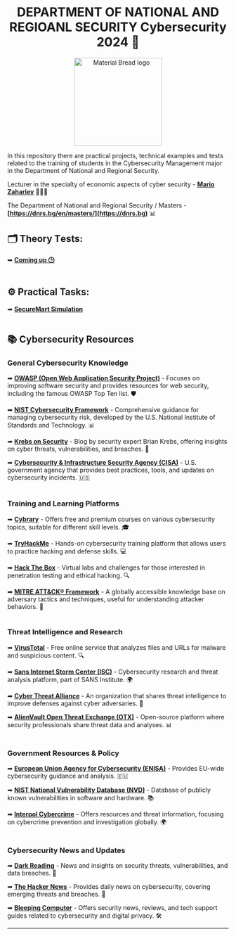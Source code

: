 <h1 align="center">DEPARTMENT OF NATIONAL AND REGIOANL SECURITY Cybersecurity 2024 🏫</h1>

<p align="center">
    <img width="200" src="https://dnrs.bg/wp-content/uploads/2024/04/light_cropped-320x270.png" alt="Material Bread logo">
</p>

In this repository there are practical projects, technical examples and tests related to the training of students in the Cybersecurity Management major in the Department of National and Regional Security.

Lecturer in the specialty of economic aspects of cyber security - **[Mario Zahariev](https://www.linkedin.com/in/mario-zahariev-753a7b202/)** 🧑‍🏫🚀

The Department of National and Regional Security / Masters - **[https://dnrs.bg/en/masters/](https://dnrs.bg)** 📊   
 
## 🗂 Theory Тests: 
➡ [**Coming up 🕒**]()
<br><br/>
 
## ⚙️ Practical Tasks:  
➡ [**SecureMart Simulation**](https://github.com/zahariev-webbersof/cybersecurity-Unwe/blob/main/SecureMart%20simulation.md)
<br><br/>

## 📚 **Cybersecurity Resources**

### General Cybersecurity Knowledge
➡ **[OWASP (Open Web Application Security Project)](https://owasp.org/)** - Focuses on improving software security and provides resources for web security, including the famous OWASP Top Ten list. 🛡️

➡ **[NIST Cybersecurity Framework](https://www.nist.gov/cyberframework)** - Comprehensive guidance for managing cybersecurity risk, developed by the U.S. National Institute of Standards and Technology. 📊

➡ **[Krebs on Security](https://krebsonsecurity.com/)** - Blog by security expert Brian Krebs, offering insights on cyber threats, vulnerabilities, and breaches. 📝

➡ **[Cybersecurity & Infrastructure Security Agency (CISA)](https://www.cisa.gov/)** - U.S. government agency that provides best practices, tools, and updates on cybersecurity incidents. 🇺🇸
<br><br/>

### Training and Learning Platforms
➡ **[Cybrary](https://www.cybrary.it/)** - Offers free and premium courses on various cybersecurity topics, suitable for different skill levels. 🎓

➡ **[TryHackMe](https://tryhackme.com/)** - Hands-on cybersecurity training platform that allows users to practice hacking and defense skills. 💻

➡ **[Hack The Box](https://www.hackthebox.com/)** - Virtual labs and challenges for those interested in penetration testing and ethical hacking. 🔍

➡ **[MITRE ATT&CK® Framework](https://attack.mitre.org/)** - A globally accessible knowledge base on adversary tactics and techniques, useful for understanding attacker behaviors. 📖
<br><br/>

### Threat Intelligence and Research
➡ **[VirusTotal](https://www.virustotal.com/)** - Free online service that analyzes files and URLs for malware and suspicious content. 🔍

➡ **[Sans Internet Storm Center (ISC)](https://isc.sans.edu/)** - Cybersecurity research and threat analysis platform, part of SANS Institute. 🌍

➡ **[Cyber Threat Alliance](https://www.cyberthreatalliance.org/)** - An organization that shares threat intelligence to improve defenses against cyber adversaries. 🤝

➡ **[AlienVault Open Threat Exchange (OTX)](https://otx.alienvault.com/)** - Open-source platform where security professionals share threat data and analyses. 📊
<br><br/>

### Government Resources & Policy
➡ **[European Union Agency for Cybersecurity (ENISA)](https://www.enisa.europa.eu/)** - Provides EU-wide cybersecurity guidance and analysis. 🇪🇺

➡ **[NIST National Vulnerability Database (NVD)](https://nvd.nist.gov/)** - Database of publicly known vulnerabilities in software and hardware. 📚

➡ **[Interpol Cybercrime](https://www.interpol.int/en/Crimes/Cybercrime)** - Offers resources and threat information, focusing on cybercrime prevention and investigation globally. 🌍
<br><br/>

### Cybersecurity News and Updates
➡ **[Dark Reading](https://www.darkreading.com/)** - News and insights on security threats, vulnerabilities, and data breaches. 📰

➡ **[The Hacker News](https://thehackernews.com/)** - Provides daily news on cybersecurity, covering emerging threats and breaches. 📢

➡ **[Bleeping Computer](https://www.bleepingcomputer.com/)** - Offers security news, reviews, and tech support guides related to cybersecurity and digital privacy. 🛠️

---
